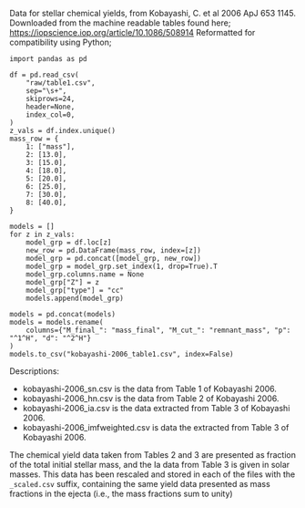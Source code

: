 Data for stellar chemical yields, from Kobayashi, C. et al 2006 ApJ 653 1145.
Downloaded from the machine readable tables found here; https://iopscience.iop.org/article/10.1086/508914
Reformatted for compatibility using Python;
```
import pandas as pd

df = pd.read_csv(
    "raw/table1.csv",
    sep="\s+",
    skiprows=24,
    header=None,
    index_col=0,
)
z_vals = df.index.unique()
mass_row = {
    1: ["mass"],
    2: [13.0],
    3: [15.0],
    4: [18.0],
    5: [20.0],
    6: [25.0],
    7: [30.0],
    8: [40.0],
}

models = []
for z in z_vals:
    model_grp = df.loc[z]
    new_row = pd.DataFrame(mass_row, index=[z])
    model_grp = pd.concat([model_grp, new_row])
    model_grp = model_grp.set_index(1, drop=True).T
    model_grp.columns.name = None
    model_grp["Z"] = z
    model_grp["type"] = "cc"
    models.append(model_grp)

models = pd.concat(models)
models = models.rename(
    columns={"M_final_": "mass_final", "M_cut_": "remnant_mass", "p": "^1^H", "d": "^2^H"}
)
models.to_csv("kobayashi-2006_table1.csv", index=False)
```

Descriptions:
  * kobayashi-2006_sn.csv is the data from Table 1 of Kobayashi 2006.
  * kobayashi-2006_hn.csv is the data from Table 2 of Kobayashi 2006.
  * kobayashi-2006_ia.csv is the data extracted from Table 3 of Kobayashi 2006.
  * kobayashi-2006_imfweighted.csv is data the extracted from Table 3 of Kobayashi 2006.

The chemical yield data taken from Tables 2 and 3 are presented as fraction of the total initial stellar mass, and the Ia data from Table 3 is given in solar masses.
This data has been rescaled and stored in each of the files with the `_scaled.csv` suffix, containing the same yield data presented as mass fractions in the ejecta (i.e., the mass fractions sum to unity)
